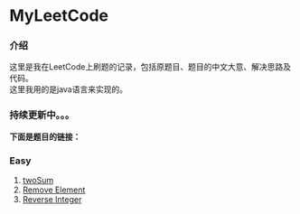 # MyLeetCode
### 介绍
这里是我在LeetCode上刷题的记录，包括原题目、题目的中文大意、解决思路及代码。  
这里我用的是java语言来实现的。

### 持续更新中。。。


**下面是题目的链接：**    
### Easy
1. [twoSum](https://github.com/tanranuncle/LeetCode-LintCode/blob/master/MyLeetCode/easy/1.twoSum.md)
2. [Remove Element](https://github.com/tanranuncle/LeetCode-LintCode/blob/master/MyLeetCode/easy/2.Remove%20Element.md)
3. [Reverse Integer](https://github.com/tanranuncle/LeetCode-LintCode/blob/master/MyLeetCode/easy/3.ReverseInteger.md)



